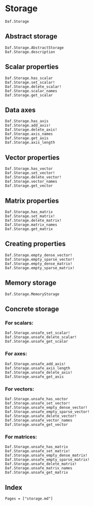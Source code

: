 # Storage

```@docs
Daf.Storage
```

## Abstract storage

```@docs
Daf.Storage.AbstractStorage
Daf.Storage.description
```

## Scalar properties

```@docs
Daf.Storage.has_scalar
Daf.Storage.set_scalar!
Daf.Storage.delete_scalar!
Daf.Storage.scalar_names
Daf.Storage.get_scalar
```

## Data axes

```@docs
Daf.Storage.has_axis
Daf.Storage.add_axis!
Daf.Storage.delete_axis!
Daf.Storage.axis_names
Daf.Storage.get_axis
Daf.Storage.axis_length
```

## Vector properties

```@docs
Daf.Storage.has_vector
Daf.Storage.set_vector!
Daf.Storage.delete_vector!
Daf.Storage.vector_names
Daf.Storage.get_vector
```

## Matrix properties

```@docs
Daf.Storage.has_matrix
Daf.Storage.set_matrix!
Daf.Storage.delete_matrix!
Daf.Storage.matrix_names
Daf.Storage.get_matrix
```

## Creating properties

```@docs
Daf.Storage.empty_dense_vector!
Daf.Storage.empty_sparse_vector!
Daf.Storage.empty_dense_matrix!
Daf.Storage.empty_sparse_matrix!
```

## Memory storage

```@docs
Daf.Storage.MemoryStorage
```

## Concrete storage

### For scalars:

```@docs
Daf.Storage.unsafe_set_scalar!
Daf.Storage.unsafe_delete_scalar!
Daf.Storage.unsafe_get_scalar
```

### For axes:

```@docs
Daf.Storage.unsafe_add_axis!
Daf.Storage.unsafe_axis_length
Daf.Storage.unsafe_delete_axis!
Daf.Storage.unsafe_get_axis
```

### For vectors:

```@docs
Daf.Storage.unsafe_has_vector
Daf.Storage.unsafe_set_vector!
Daf.Storage.unsafe_empty_dense_vector!
Daf.Storage.unsafe_empty_sparse_vector!
Daf.Storage.unsafe_delete_vector!
Daf.Storage.unsafe_vector_names
Daf.Storage.unsafe_get_vector
```

### For matrices:

```@docs
Daf.Storage.unsafe_has_matrix
Daf.Storage.unsafe_set_matrix!
Daf.Storage.unsafe_empty_dense_matrix!
Daf.Storage.unsafe_empty_sparse_matrix!
Daf.Storage.unsafe_delete_matrix!
Daf.Storage.unsafe_matrix_names
Daf.Storage.unsafe_get_matrix
```

## Index

```@index
Pages = ["storage.md"]
```
